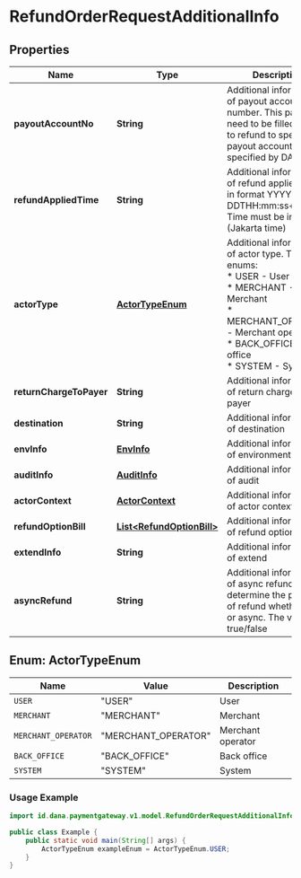 

# RefundOrderRequestAdditionalInfo


## Properties

| Name | Type | Description | Notes |
| - | - | - | - |
|**payoutAccountNo** | **String** | Additional information of payout account number. This param need to be filled if want to refund to specific payout account not that specified by DANA |  [optional] |
|**refundAppliedTime** | **String** | Additional information of refund applied time, in format YYYY-MM-DDTHH:mm:ss+07:00. Time must be in GMT+7 (Jakarta time) |  [optional] |
|**actorType** | [**ActorTypeEnum**](#ActorTypeEnum) | Additional information of actor type. The enums:<br> * USER - User<br> * MERCHANT - Merchant<br> * MERCHANT_OPERATOR - Merchant operator<br> * BACK_OFFICE - Back office<br> * SYSTEM - System<br>  |  [optional] |
|**returnChargeToPayer** | **String** | Additional information of return charge to payer |  [optional] |
|**destination** | **String** | Additional information of destination |  [optional] |
|**envInfo** | [**EnvInfo**](EnvInfo.md) | Additional information of environment |  [optional] |
|**auditInfo** | [**AuditInfo**](AuditInfo.md) | Additional information of audit |  [optional] |
|**actorContext** | [**ActorContext**](ActorContext.md) | Additional information of actor context |  [optional] |
|**refundOptionBill** | [**List&lt;RefundOptionBill&gt;**](RefundOptionBill.md) | Additional information of refund option bill |  [optional] |
|**extendInfo** | **String** | Additional information of extend |  [optional] |
|**asyncRefund** | **String** | Additional information of async refund to determine the process of refund whether sync or async. The values is true/false |  [optional] |


<a name="ActorTypeEnum"></a>
## Enum: ActorTypeEnum

| Name | Value | Description |
| - | - | - |
| `USER` | "USER" | User |
| `MERCHANT` | "MERCHANT" | Merchant |
| `MERCHANT_OPERATOR` | "MERCHANT_OPERATOR" | Merchant operator |
| `BACK_OFFICE` | "BACK_OFFICE" | Back office |
| `SYSTEM` | "SYSTEM" | System |

### Usage Example
```java
import id.dana.paymentgateway.v1.model.RefundOrderRequestAdditionalInfo.ActorTypeEnum;

public class Example {
    public static void main(String[] args) {
        ActorTypeEnum exampleEnum = ActorTypeEnum.USER;
    }
}
```



